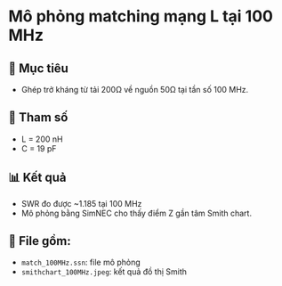 # Mô phỏng matching mạng L tại 100 MHz

## 🎯 Mục tiêu
- Ghép trở kháng từ tải 200Ω về nguồn 50Ω tại tần số 100 MHz.

## 🧮 Tham số
- L = 200 nH
- C = 19 pF

## 📊 Kết quả
- SWR đo được ~1.185 tại 100 MHz
- Mô phỏng bằng SimNEC cho thấy điểm Z gần tâm Smith chart.

## 📁 File gồm:
- `match_100MHz.ssn`: file mô phỏng
- `smithchart_100MHz.jpeg`: kết quả đồ thị Smith